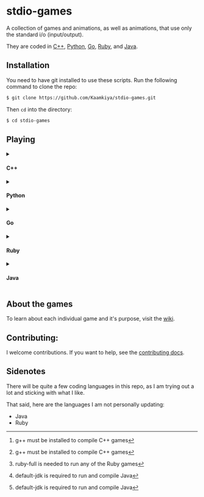 # stdio-games

A collection of games and animations, as well as animations, that use only the standard i/o (input/output).

They are coded in [C++](https://devdocs.io/cpp/), [Python](https://docs.python.org/), [Go](https://go.dev/), [Ruby](https://ruby-lang.org/), and [Java](https://java.com/).

## Installation

You need to have git installed to use these scripts. Run the following command to clone the repo:

```bash
$ git clone https://github.com/Kaamkiya/stdio-games.git
```

Then `cd` into the directory:

```bash
$ cd stdio-games
```

## Playing

<details>
<summary><h4>C++</h4></summary>

To play the C++ games, you have to `cd` into the `cpp` folder. 

Then, run the following command to compile[^1] a game:

```bash
$ g++ -o a.out <GAME>.cpp
```

Don't forget to replace `<GAME>` with one of the files.

To run the code, type the follwing command and hit enter:

```bash
$ ./a.out
```

This will tell the terminal/command prompt to execute the compiled code. That's it!
</details>

<details>
<summary><h4>Python</h4></summary>

The first step is to `cd` into the folder:

```bash
$ cd python
```

Then use the `python` (or maybe on your device it's `python3`) command to run the Python games:

```bash
$ python <FILE>.py
```

It should start running the code!
</details>

<details>
<summary><h4>Go</h4></summary>

To play the Golang games, you have to `cd` into the `go` directory. 

Then, run the following command to compile[^1] a game:

```bash
$ go build <GAME>.go
```

Don't forget to replace `<GAME>` with one of the files.

To run the code, type the follwing command and hit enter:

```bash
$ ./<GAME>
```

This will tell the terminal/command prompt to execute the compiled code. That's it!
</details>

<details>
<summary><h4>Ruby</h4></summary>

To run the Ruby games, `cd` into the directory:

```bash
$ cd ruby
```

Then use the `ruby` command[^3] to run the code:

```bash
$ ruby <FILE>.rb
```

Make sure to replace `<FILE>` with one of the files in the folder!
</details>

<details>
<summary><h4>Java</h4></summary>

To run the Java games, `cd` into the folder:

```bash
$ cd java
```

Then run the following command to compile[^4] the code for a file:

```bash
$ javac <FILE>.java
```

Remember to replace `<FILE>` with the name of one of the files in the directory!

To execute the compiled code, run the following command[^4]:

```bash
$ java <FILE>
```

Where `<FILE>` is the name of the file you compiled. 
</details>

## About the games

To learn about each individual game and it's purpose, visit the [wiki](https://github.com/Kaamkiya/stdio-games/wiki).

## Contributing:

I welcome contributions. If you want to help, see the [contributing docs](.github/CONTRIBUTING.md).

## Sidenotes

There will be quite a few coding languages in this repo, as I am trying out a lot and sticking with what I like.

That said, here are the languages I am not personally updating:

* Java
* Ruby

[^1]: g++ must be installed to compile C++ games
[^2]: python is needed to run the Python projects
[^3]: ruby-full is needed to run any of the Ruby games
[^4]: default-jdk is required to run and compile Java
[^5]: golang >=1.21 is required for exuction and compilation of Golang
